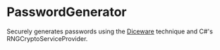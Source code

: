 # PasswordGenerator
Securely generates passwords using the [Diceware](http://world.std.com/~reinhold/diceware.html) technique and C#'s RNGCryptoServiceProvider.
